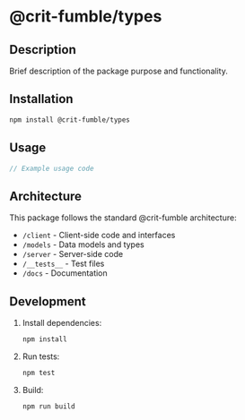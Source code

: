 # @crit-fumble/types

## Description

Brief description of the package purpose and functionality.

## Installation

```bash
npm install @crit-fumble/types
```

## Usage

```typescript
// Example usage code
```

## Architecture

This package follows the standard @crit-fumble architecture:

- `/client` - Client-side code and interfaces
- `/models` - Data models and types
- `/server` - Server-side code
- `/__tests__` - Test files
- `/docs` - Documentation

## Development

1. Install dependencies:
   ```bash
   npm install
   ```

2. Run tests:
   ```bash
   npm test
   ```

3. Build:
   ```bash
   npm run build
   ```
